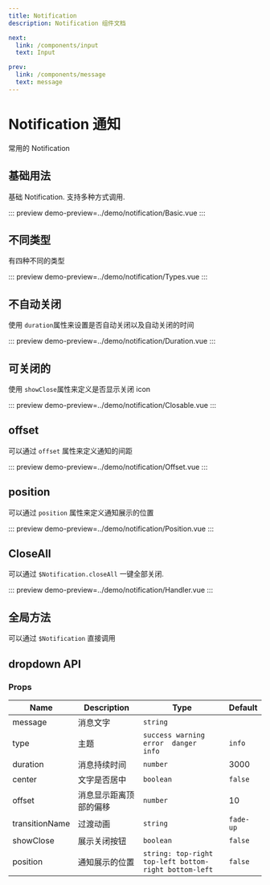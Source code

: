 ```yaml
---
title: Notification
description: Notification 组件文档

next:
  link: /components/input
  text: Input

prev:
  link: /components/message
  text: message
---
```


# Notification 通知

常用的 Notification

## 基础用法

基础 Notification. 支持多种方式调用.

::: preview
demo-preview=../demo/notification/Basic.vue
:::

## 不同类型

有四种不同的类型

::: preview
demo-preview=../demo/notification/Types.vue
:::

## 不自动关闭

使用 `duration`属性来设置是否自动关闭以及自动关闭的时间

::: preview
demo-preview=../demo/notification/Duration.vue
:::

## 可关闭的

使用 `showClose`属性来定义是否显示关闭 icon

::: preview
demo-preview=../demo/notification/Closable.vue
:::

## offset

可以通过 `offset` 属性来定义通知的间距

::: preview
demo-preview=../demo/notification/Offset.vue
:::

## position

可以通过 `position` 属性来定义通知展示的位置

::: preview
demo-preview=../demo/notification/Position.vue
:::

## CloseAll

可以通过 `$Notification.closeAll` 一键全部关闭.

::: preview
demo-preview=../demo/notification/Handler.vue
:::

## 全局方法

可以通过 `$Notification` 直接调用

## dropdown API

### Props

| Name           | Description            | Type                                                  | Default   |
| -------------- | ---------------------- | ----------------------------------------------------- | --------- |
| message        | 消息文字               | `string`                                              |           |
| type           | 主题                   | `success warning  error  danger  info`                | `info`    |
| duration       | 消息持续时间           | `number`                                              | 3000      |
| center         | 文字是否居中           | `boolean`                                             | `false`   |
| offset         | 消息显示距离顶部的偏移 | `number`                                              | 10        |
| transitionName | 过渡动画               | `string`                                              | `fade-up` |
| showClose      | 展示关闭按钮           | `boolean`                                             | `false`   |
| position       | 通知展示的位置         | `string: top-right top-left bottom-right bottom-left` | `false`   |
